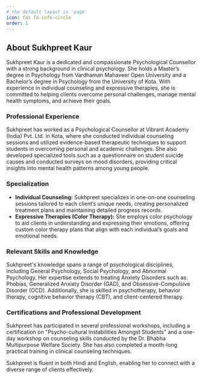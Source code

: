 ```yaml
---
# the default layout is 'page'
icon: fas fa-info-circle
order: 1
---
```

## About Sukhpreet Kaur

Sukhpreet Kaur is a dedicated and compassionate Psychological Counsellor with a strong background in clinical psychology. She holds a Master’s degree in Psychology from Vardhaman Mahaveer Open University and a Bachelor’s degree in Psychology from the University of Kota. With experience in individual counseling and expressive therapies, she is committed to helping clients overcome personal challenges, manage mental health symptoms, and achieve their goals.

### Professional Experience

Sukhpreet has worked as a Psychological Counsellor at Vibrant Academy (India) Pvt. Ltd. in Kota, where she conducted individual counseling sessions and utilized evidence-based therapeutic techniques to support students in overcoming personal and academic challenges. She also developed specialized tools such as a questionnaire on student suicide causes and conducted surveys on mood disorders, providing critical insights into mental health patterns among young people.

### Specialization

- **Individual Counseling:** Sukhpreet specializes in one-on-one counseling sessions tailored to each client’s unique needs, creating personalized treatment plans and maintaining detailed progress records.
- **Expressive Therapies (Color Therapy):** She employs color psychology to aid clients in understanding and expressing their emotions, offering custom color therapy plans that align with each individual’s goals and emotional needs.

### Relevant Skills and Knowledge

Sukhpreet's knowledge spans a range of psychological disciplines, including General Psychology, Social Psychology, and Abnormal Psychology. Her expertise extends to treating Anxiety Disorders such as Phobias, Generalized Anxiety Disorder (GAD), and Obsessive-Compulsive Disorder (OCD). Additionally, she is skilled in psychotherapy, behavior therapy, cognitive behavior therapy (CBT), and client-centered therapy.

### Certifications and Professional Development

Sukhpreet has participated in several professional workshops, including a certification on "Psycho-cultural Instabilities Amongst Students" and a one-day workshop on counseling skills conducted by the Dr. Bhabha Multipurpose Welfare Society. She has also completed a month-long practical training in clinical counseling techniques.

Sukhpreet is fluent in both Hindi and English, enabling her to connect with a diverse range of clients effectively.


